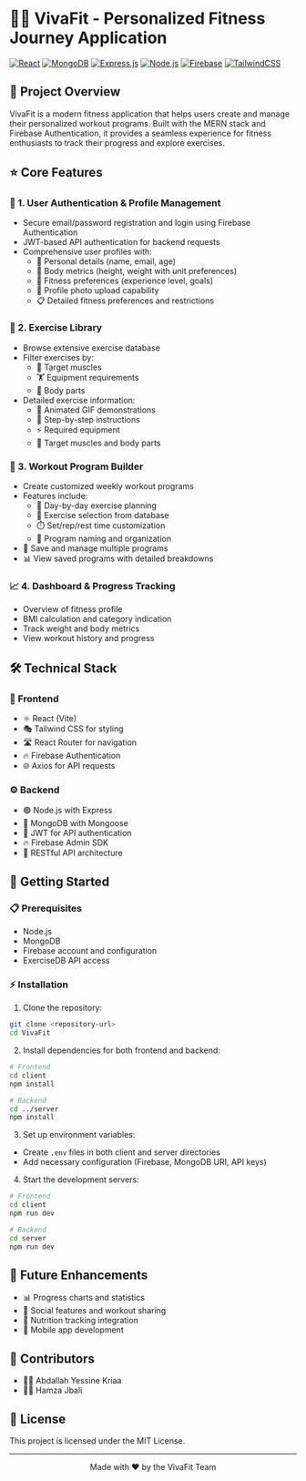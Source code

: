 # 🏋️‍♂️ VivaFit - Personalized Fitness Journey Application

[![React](https://img.shields.io/badge/React-20232A?style=for-the-badge&logo=react&logoColor=61DAFB)](https://reactjs.org/)
[![MongoDB](https://img.shields.io/badge/MongoDB-4EA94B?style=for-the-badge&logo=mongodb&logoColor=white)](https://www.mongodb.com/)
[![Express.js](https://img.shields.io/badge/Express.js-404D59?style=for-the-badge&logo=express&logoColor=white)](https://expressjs.com/)
[![Node.js](https://img.shields.io/badge/Node.js-43853D?style=for-the-badge&logo=node.js&logoColor=white)](https://nodejs.org/)
[![Firebase](https://img.shields.io/badge/Firebase-FFCA28?style=for-the-badge&logo=firebase&logoColor=black)](https://firebase.google.com/)
[![TailwindCSS](https://img.shields.io/badge/Tailwind_CSS-38B2AC?style=for-the-badge&logo=tailwind-css&logoColor=white)](https://tailwindcss.com/)

## 📝 Project Overview
VivaFit is a modern fitness application that helps users create and manage their personalized workout programs. Built with the MERN stack and Firebase Authentication, it provides a seamless experience for fitness enthusiasts to track their progress and explore exercises.

## ⭐ Core Features

### 🔐 1. User Authentication & Profile Management
- Secure email/password registration and login using Firebase Authentication
- JWT-based API authentication for backend requests
- Comprehensive user profiles with:
  - 👤 Personal details (name, email, age)
  - 📏 Body metrics (height, weight with unit preferences)
  - 🎯 Fitness preferences (experience level, goals)
  - 📸 Profile photo upload capability
  - 📋 Detailed fitness preferences and restrictions

### 💪 2. Exercise Library
- Browse extensive exercise database
- Filter exercises by:
  - 🎯 Target muscles
  - 🏋️ Equipment requirements
  - 🦾 Body parts
- Detailed exercise information:
  - 🎥 Animated GIF demonstrations
  - 📖 Step-by-step instructions
  - ⚡ Required equipment
  - 🎯 Target muscles and body parts

### 📅 3. Workout Program Builder
- Create customized weekly workout programs
- Features include:
  - 📆 Day-by-day exercise planning
  - 🎯 Exercise selection from database
  - ⏱️ Set/rep/rest time customization
  - 📝 Program naming and organization
- 💾 Save and manage multiple programs
- 📊 View saved programs with detailed breakdowns

### 📈 4. Dashboard & Progress Tracking
- Overview of fitness profile
- BMI calculation and category indication
- Track weight and body metrics
- View workout history and progress

## 🛠️ Technical Stack

### 🎨 Frontend
- ⚛️ React (Vite)
- 🎭 Tailwind CSS for styling
- 🛣️ React Router for navigation
- 🔥 Firebase Authentication
- 🌐 Axios for API requests

### ⚙️ Backend
- 🟢 Node.js with Express
- 🍃 MongoDB with Mongoose
- 🔑 JWT for API authentication
- 🔥 Firebase Admin SDK
- 🔄 RESTful API architecture

## 🚀 Getting Started

### 📋 Prerequisites
- Node.js
- MongoDB
- Firebase account and configuration
- ExerciseDB API access

### ⚡ Installation
1. Clone the repository:
```bash
git clone <repository-url>
cd VivaFit
```

2. Install dependencies for both frontend and backend:
```bash
# Frontend
cd client
npm install

# Backend
cd ../server
npm install
```

3. Set up environment variables:
- Create `.env` files in both client and server directories
- Add necessary configuration (Firebase, MongoDB URI, API keys)

4. Start the development servers:
```bash
# Frontend
cd client
npm run dev

# Backend
cd server
npm run dev
```

## 🔮 Future Enhancements
- 📊 Progress charts and statistics
- 🤝 Social features and workout sharing
- 🥗 Nutrition tracking integration
- 📱 Mobile app development

## 👥 Contributors
- 👨‍💻 Abdallah Yessine Kriaa
- 👨‍💻 Hamza Jbali

## 📄 License
This project is licensed under the MIT License.

---
<div align="center">
Made with ❤️ by the VivaFit Team
</div>